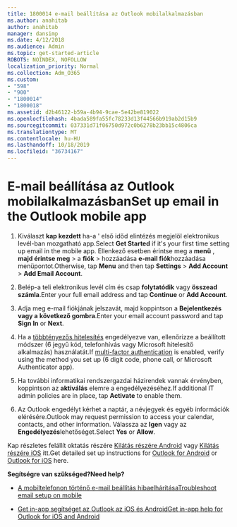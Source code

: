 ```yaml
---
title: 1800014 e-mail beállítása az Outlook mobilalkalmazásban
ms.author: anahitab
author: anahitab
manager: dansimp
ms.date: 4/12/2018
ms.audience: Admin
ms.topic: get-started-article
ROBOTS: NOINDEX, NOFOLLOW
localization_priority: Normal
ms.collection: Adm_O365
ms.custom:
- "598"
- "900"
- "1800014"
- "1800018"
ms.assetid: d2b46122-b59a-4b94-9cae-5e42be819022
ms.openlocfilehash: 4bada589fa55fc78233d13f44566b919ab2d15b9
ms.sourcegitcommit: 037331d71f06750d972c0b6278b23bb15c4806ca
ms.translationtype: MT
ms.contentlocale: hu-HU
ms.lasthandoff: 10/18/2019
ms.locfileid: "36734167"
---
```

# <a name="set-up-email-in-the-outlook-mobile-app"></a><span data-ttu-id="78068-102">E-mail beállítása az Outlook mobilalkalmazásban</span><span class="sxs-lookup"><span data-stu-id="78068-102">Set up email in the Outlook mobile app</span></span>

1. <span data-ttu-id="78068-103">Kiválaszt **kap kezdett** ha-a ' első időd elintézés megjelöl elektronikus levél-ban mozgatható app.</span><span class="sxs-lookup"><span data-stu-id="78068-103">Select **Get Started** if it's your first time setting up email in the mobile app.</span></span> <span data-ttu-id="78068-104">Ellenkező esetben érintse meg a **menü** , **majd érintse meg** \> a **fiók** \> hozzáadása **e-mail fiók**hozzáadása menüpontot.</span><span class="sxs-lookup"><span data-stu-id="78068-104">Otherwise, tap **Menu** and then tap **Settings** \> **Add Account** \> **Add Email Account**.</span></span>

2. <span data-ttu-id="78068-105">Belép-a teli elektronikus levél cím és csap **folytatódik** vagy **összead számla**.</span><span class="sxs-lookup"><span data-stu-id="78068-105">Enter your full email address and tap **Continue** or **Add Account**.</span></span>

3. <span data-ttu-id="78068-106">Adja meg e-mail fiókjának jelszavát, majd koppintson a **Bejelentkezés vagy a** **következő gombra**.</span><span class="sxs-lookup"><span data-stu-id="78068-106">Enter your email account password and tap **Sign In** or **Next**.</span></span>

4. <span data-ttu-id="78068-107">Ha a [többtényezős hitelesítés](https://docs.microsoft.com/office365/admin/security-and-compliance/set-up-multi-factor-authentication) engedélyezve van, ellenőrizze a beállított módszer (6 jegyű kód, telefonhívás vagy Microsoft hitelesítő alkalmazás) használatát.</span><span class="sxs-lookup"><span data-stu-id="78068-107">If [multi-factor authentication](https://docs.microsoft.com/office365/admin/security-and-compliance/set-up-multi-factor-authentication) is enabled, verify using the method you set up (6 digit code, phone call, or Microsoft Authenticator app).</span></span>

5. <span data-ttu-id="78068-108">Ha további informatikai rendszergazdai házirendek vannak érvényben, koppintson az **aktiválás** elemre a engedélyezéséhez.</span><span class="sxs-lookup"><span data-stu-id="78068-108">If additional IT admin policies are in place, tap **Activate** to enable them.</span></span>

6. <span data-ttu-id="78068-109">Az Outlook engedélyt kérhet a naptár, a névjegyek és egyéb információk elérésére.</span><span class="sxs-lookup"><span data-stu-id="78068-109">Outlook may request permission to access your calendar, contacts, and other information.</span></span> <span data-ttu-id="78068-110">Válassza az **Igen** vagy az **Engedélyezés**lehetőséget.</span><span class="sxs-lookup"><span data-stu-id="78068-110">Select **Yes** or **Allow**.</span></span>

<span data-ttu-id="78068-111">Kap részletes felállít oktatás részére [Kilátás részére Android](https://support.office.com/article/886db551-8dfa-4fd5-b835-f8e532091872.aspx) vagy [Kilátás részére iOS](https://support.office.com/article/b2de2161-cc1d-49ef-9ef9-81acd1c8e234.aspx) itt.</span><span class="sxs-lookup"><span data-stu-id="78068-111">Get detailed set up instructions for [Outlook for Android](https://support.office.com/article/886db551-8dfa-4fd5-b835-f8e532091872.aspx) or [Outlook for iOS](https://support.office.com/article/b2de2161-cc1d-49ef-9ef9-81acd1c8e234.aspx) here.</span></span>
  
 <span data-ttu-id="78068-112">**Segítségre van szükséged?**</span><span class="sxs-lookup"><span data-stu-id="78068-112">**Need help?**</span></span>
  
- [<span data-ttu-id="78068-113">A mobiltelefonon történő e-mail beállítás hibaelhárítása</span><span class="sxs-lookup"><span data-stu-id="78068-113">Troubleshoot email setup on mobile</span></span>](https://support.office.com/article/a264ef01-9c88-48fb-9285-7017e4f31f02.aspx)

- [<span data-ttu-id="78068-114">Get in-app segítséget az Outlook az iOS és Android</span><span class="sxs-lookup"><span data-stu-id="78068-114">Get in-app help for Outlook for iOS and Android</span></span>](https://support.office.com/article/218a22d1-9fa5-4889-b689-de1c63493243.aspx#ID0EAABAAA=Contact_Support)
